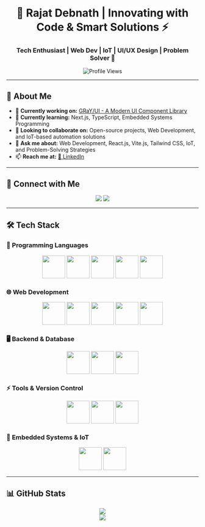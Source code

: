 <h1 align="center">🚀 Rajat Debnath | Innovating with Code & Smart Solutions ⚡</h1>  
<h3 align="center">Tech Enthusiast | Web Dev | IoT | UI/UX Design | Problem Solver 🎯</h3>  

<p align="center">
  <img src="https://komarev.com/ghpvc/?username=rajat22uee&label=Profile%20views&color=0e75b6&style=flat" alt="Profile Views" />
</p>

---

## 🚀 About Me  
- 🔭 **Currently working on:** [GRaY/UI - A Modern UI Component Library](https://github.com/Rajat22UEE/GRAY_UI.git)  
- 🌱 **Currently learning:** Next.js, TypeScript, Embedded Systems Programming  
- 👯 **Looking to collaborate on:** Open-source projects, Web Development, and IoT-based automation solutions  
- 💬 **Ask me about:** Web Development, React.js, Vite.js, Tailwind CSS, IoT, and Problem-Solving Strategies  
- 📫 **Reach me at:** [💼 LinkedIn](https://www.linkedin.com/in/rajat-debnath/)  

---

## 🔗 Connect with Me  
<p align="center">
  <a href="https://linkedin.com/in/rajat-debnath"><img src="https://img.shields.io/badge/LinkedIn-0A66C2?style=for-the-badge&logo=linkedin&logoColor=white" /></a>
  <a href="https://github.com/Rajat22UEE"><img src="https://img.shields.io/badge/GitHub-181717?style=for-the-badge&logo=github&logoColor=white" /></a>
</p>

---

## 🛠️ Tech Stack  

### 🚀 Programming Languages  
<p align="center">
  <img src="https://cdn.jsdelivr.net/gh/devicons/devicon/icons/c/c-original.svg" width="60" height="60"/>
  <img src="https://cdn.jsdelivr.net/gh/devicons/devicon/icons/cplusplus/cplusplus-original.svg" width="60" height="60"/>
  <img src="https://cdn.jsdelivr.net/gh/devicons/devicon/icons/python/python-original.svg" width="60" height="60"/>
  <img src="https://cdn.jsdelivr.net/gh/devicons/devicon/icons/javascript/javascript-original.svg" width="60" height="60"/>
  <img src="https://cdn.jsdelivr.net/gh/devicons/devicon/icons/typescript/typescript-original.svg" width="60" height="60"/>
</p>

### 🌐 Web Development  
<p align="center">
  <img src="https://cdn.jsdelivr.net/gh/devicons/devicon/icons/html5/html5-original.svg" width="60" height="60"/>
  <img src="https://cdn.jsdelivr.net/gh/devicons/devicon/icons/css3/css3-original.svg" width="60" height="60"/>
  <img src="https://cdn.jsdelivr.net/gh/devicons/devicon/icons/react/react-original.svg" width="60" height="60"/>
  <img src="https://cdn.jsdelivr.net/gh/devicons/devicon/icons/nextjs/nextjs-original.svg" width="60" height="60"/>
  <img src="https://cdn.jsdelivr.net/gh/devicons/devicon/icons/tailwindcss/tailwindcss-original.svg" width="60" height="60"/>
</p>

### 🖥️ Backend & Database  
<p align="center">
  <img src="https://cdn.jsdelivr.net/gh/devicons/devicon/icons/nodejs/nodejs-original.svg" width="60" height="60"/>
  <img src="https://cdn.jsdelivr.net/gh/devicons/devicon/icons/express/express-original.svg" width="60" height="60"/>
  <img src="https://cdn.jsdelivr.net/gh/devicons/devicon/icons/mongodb/mongodb-original.svg" width="60" height="60"/>
</p>

### ⚡ Tools & Version Control  
<p align="center">
  <img src="https://cdn.jsdelivr.net/gh/devicons/devicon/icons/git/git-original.svg" width="60" height="60"/>
  <img src="https://cdn.jsdelivr.net/gh/devicons/devicon/icons/github/github-original.svg" width="60" height="60"/>
  <img src="https://cdn.jsdelivr.net/gh/devicons/devicon/icons/figma/figma-original.svg" width="60" height="60"/>
</p>

### 📡 Embedded Systems & IoT  
<p align="center">
  <img src="https://cdn.jsdelivr.net/gh/devicons/devicon/icons/arduino/arduino-original.svg" width="60" height="60"/>
  <img src="https://upload.wikimedia.org/wikipedia/commons/2/21/Matlab_Logo.png" width="60" height="60"/>
</p>

---

## 📊 GitHub Stats  
<p align="center">
  <img src="https://github-readme-stats.vercel.app/api/top-langs?username=rajat22uee&show_icons=true&locale=en&layout=compact&theme=radical" />
  <br/>
  <img src="https://github-readme-stats.vercel.app/api?username=rajat22uee&show_icons=true&locale=en&theme=radical" />
</p>
